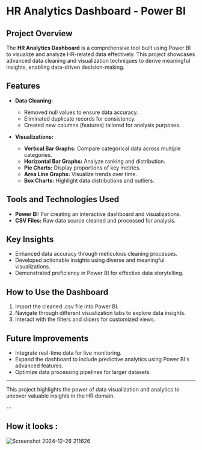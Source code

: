 # HR Analytics Dashboard - Power BI

## Project Overview
The **HR Analytics Dashboard** is a comprehensive tool built using Power BI to visualize and analyze HR-related data effectively. This project showcases advanced data cleaning and visualization techniques to derive meaningful insights, enabling data-driven decision-making.

## Features
- **Data Cleaning:**
  - Removed null values to ensure data accuracy.
  - Eliminated duplicate records for consistency.
  - Created new columns (features) tailored for analysis purposes.

- **Visualizations:**
  - **Vertical Bar Graphs:** Compare categorical data across multiple categories.
  - **Horizontal Bar Graphs:** Analyze ranking and distribution.
  - **Pie Charts:** Display proportions of key metrics.
  - **Area Line Graphs:** Visualize trends over time.
  - **Box Charts:** Highlight data distributions and outliers.

## Tools and Technologies Used
- **Power BI:** For creating an interactive dashboard and visualizations.
- **CSV Files:** Raw data source cleaned and processed for analysis.

## Key Insights
- Enhanced data accuracy through meticulous cleaning processes.
- Developed actionable insights using diverse and meaningful visualizations.
- Demonstrated proficiency in Power BI for effective data storytelling.

## How to Use the Dashboard
1. Import the cleaned .csv file into Power BI.
2. Navigate through different visualization tabs to explore data insights.
3. Interact with the filters and slicers for customized views.

## Future Improvements
- Integrate real-time data for live monitoring.
- Expand the dashboard to include predictive analytics using Power BI's advanced features.
- Optimize data processing pipelines for larger datasets.

---
This project highlights the power of data visualization and analytics to uncover valuable insights in the HR domain.

--
## How it looks :
![Screenshot 2024-12-26 211626](https://github.com/user-attachments/assets/17cc2d8c-fb65-4c04-9b15-ff9a15aacad9)



